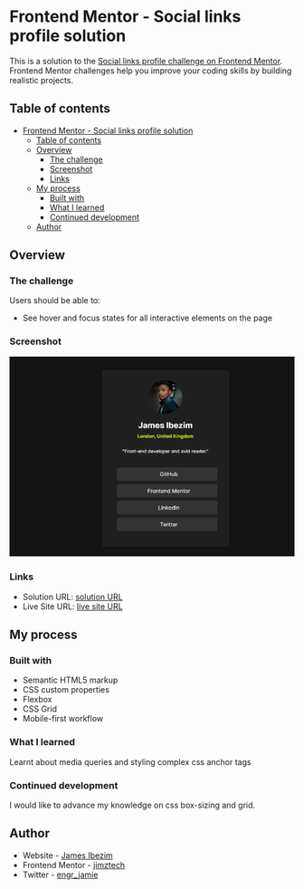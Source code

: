 # Frontend Mentor - Social links profile solution

This is a solution to the [Social links profile challenge on Frontend Mentor](https://www.frontendmentor.io/challenges/social-links-profile-UG32l9m6dQ). Frontend Mentor challenges help you improve your coding skills by building realistic projects. 

## Table of contents

- [Frontend Mentor - Social links profile solution](#frontend-mentor---social-links-profile-solution)
  - [Table of contents](#table-of-contents)
  - [Overview](#overview)
    - [The challenge](#the-challenge)
    - [Screenshot](#screenshot)
    - [Links](#links)
  - [My process](#my-process)
    - [Built with](#built-with)
    - [What I learned](#what-i-learned)
    - [Continued development](#continued-development)
  - [Author](#author)

## Overview

### The challenge

Users should be able to:

- See hover and focus states for all interactive elements on the page

### Screenshot

![](./assets/images/screenRec.png)


### Links

- Solution URL: [solution URL](https://social-links-profile-rho-gilt.vercel.app/)
- Live Site URL: [live site URL](https://social-links-profile-rho-gilt.vercel.app/)

## My process

### Built with

- Semantic HTML5 markup
- CSS custom properties
- Flexbox
- CSS Grid
- Mobile-first workflow


### What I learned

Learnt about media queries and styling complex css anchor tags


### Continued development

I would like to advance my knowledge on css box-sizing and grid.


## Author

- Website - [James Ibezim](www.linkedin.com/in/james-chiagozie-ibezim)
- Frontend Mentor - [jimztech](https://www.frontendmentor.io/profile/Jimztech)
- Twitter - [engr_jamie](https://x.com/Engr_Jamie)